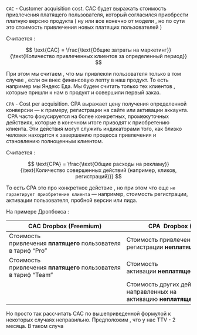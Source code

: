 `CAC` - Customer acquisition cost. CAC будет выражать стоимость привлечения платящего пользователя, который согласился приобрести платную версию продукта ( ну или все конечно от модели , но по сути это стоимость привлечения новых платящих пользователей )

Считается : 

$$
\text{CAC} = \frac{\text{Общие затраты на маркетинг}}{\text{Количество привлеченных клиентов за определенный период}}
$$

При этом мы считаем , что мы привлекли пользователя только в том случае , если он внес финансовую лепту в наш продукт. То есть например мы Яндекс Еда. Мы будем считать только тех клиентов , которые пришли к нам в продукт и совершили первый заказ. 

`CPA` - Cost per acquisition. CPA выражает цену получения определенной конверсии — к примеру, регистрации на сайте или активации аккаунта.  CPA часто фокусируется на более конкретных, промежуточных действиях, которые в конечном итоге приводят к приобретению клиента. Эти действия могут служить индикаторами того, как близко человек находится к завершению процесса привлечения и становлению полноценным клиентом. 


Считается : 

$$
\text{CPA} = \frac{\text{Общие расходы на рекламу}}{\text{Количество совершенных действий (например, кликов, регистраций)}}
$$


То есть CPA это про конкретное действие , но при этом что еще `не гарантирует приобретение клиента` — например, стоимость регистрации, активации пользователя, пробной версии или лида.

На примере Дропбокса : 

| CAC Dropbox (Freemium)                                          | CPA  Dropbox (Freemium)                                                           |
| --------------------------------------------------------------- | --------------------------------------------------------------------------------- |
| Стоимость привлечения **платящего** пользователя в тариф “Pro”  | Стоимость привлечения и регистрации **неплатящего** пользователя                  |
| Стоимость привлечения **платящего** пользователя в тариф “Team” | Стоимость активации **неплатящего** пользователя                                  |
|                                                                 | Стоимость других действий, направленных на активацию **неплатящего** пользователя |

Но просто так рассчитать CAC по вышеприведенной формулой к некоторых случаях неправильно. Предположим , что у нас TTV - 2 месяца. В таком случа